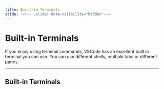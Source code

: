 ```yaml
---
title: Built-in Terminals
slide: '<!-- .slide: data-visibility="hidden"-->'
---
```


<!-- .slide: data-state="layout-title" class="bg-dark"-->

# Built-in Terminals

> >

If you enjoy using terminal commands, VSCode has an excellent built in terminal you can use. You can use different shells, multiple tabs or different panes.

---
## Built-in Terminals

> >
